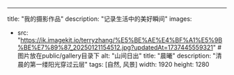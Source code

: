 ---
title: "我的摄影作品"
description: "记录生活中的美好瞬间"
images:
  - src: "https://ik.imagekit.io/terryzhang/%E5%BE%AE%E4%BF%A1%E5%9B%BE%E7%89%87_20250121154512.jpg?updatedAt=1737445559321"  # 图片放在public/gallery目录下
    alt: "山间日出"
    title: "晨曦"
    description: "清晨的第一缕阳光穿过云层"
    tags: [自然, 风景]
    width: 1920
    height: 1280
